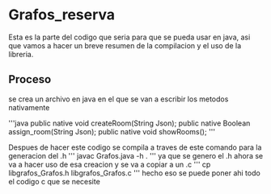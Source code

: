 # Grafos_reserva

Esta es la parte del codigo que seria para que se pueda usar en java, asi que vamos a hacer un breve resumen de la compilacion y el uso de la libreria.
## Proceso
se crea un archivo en java en el que se van a escribir los metodos nativamente

'''java
    public native void createRoom(String Json);
    public native Boolean assign_room(String Json);
    public native void showRooms();
'''

Despues de hacer este codigo se compila a traves de este comando para la generacion del .h
'''
javac Grafos.java -h .
'''
ya que se genero el .h ahora se va a hacer uso de esa creacion y se va a copiar a un .c
'''
cp libgrafos_Grafos.h libgrafos_Grafos.c 
'''
hecho eso se puede poner ahi todo el codigo c que se necesite
